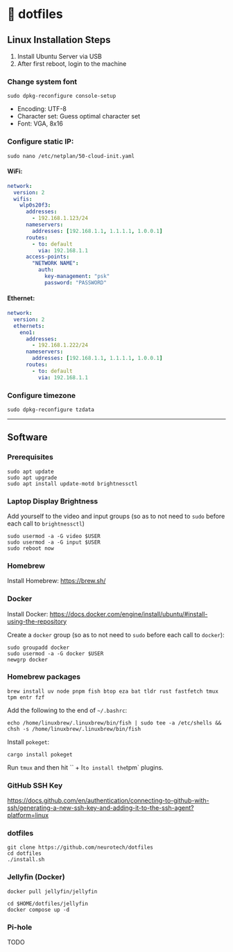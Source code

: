 # :minidisc: dotfiles

## Linux Installation Steps

1. Install Ubuntu Server via USB
2. After first reboot, login to the machine

### Change system font

```shell
sudo dpkg-reconfigure console-setup
```

* Encoding: UTF-8
* Character set: Guess optimal character set
* Font: VGA, 8x16

### Configure static IP:

```shell
sudo nano /etc/netplan/50-cloud-init.yaml
```

#### WiFi:

```yaml
network:
  version: 2
  wifis:
    wlp0s20f3:
      addresses:
        - 192.168.1.123/24
      nameservers:
        addresses: [192.168.1.1, 1.1.1.1, 1.0.0.1]
      routes:
        - to: default
          via: 192.168.1.1
      access-points:
        "NETWORK NAME":
          auth:
            key-management: "psk"
            password: "PASSWORD"
```

#### Ethernet:

```yaml
network:
  version: 2
  ethernets:
    eno1:
      addresses:
        - 192.168.1.222/24
      nameservers:
        addresses: [192.168.1.1, 1.1.1.1, 1.0.0.1]
      routes:
        - to: default
          via: 192.168.1.1
```

### Configure timezone

```shell
sudo dpkg-reconfigure tzdata
```

---

## Software

### Prerequisites

```shell
sudo apt update
sudo apt upgrade
sudo apt install update-motd brightnessctl
```

### Laptop Display Brightness

Add yourself to the video and input groups (so as to not need to `sudo` before each call to `brightnessctl`)

```shell
sudo usermod -a -G video $USER
sudo usermod -a -G input $USER
sudo reboot now
```

### Homebrew

Install Homebrew: https://brew.sh/

### Docker

Install Docker: https://docs.docker.com/engine/install/ubuntu/#install-using-the-repository

Create a `docker` group (so as to not need to `sudo` before each call to `docker`):

```shell
sudo groupadd docker
sudo usermod -a -G docker $USER
newgrp docker
```

### Homebrew packages


```shell
brew install uv node pnpm fish btop eza bat tldr rust fastfetch tmux tpm entr fzf
```

Add the following to the end of `~/.bashrc`:

```shell
echo /home/linuxbrew/.linuxbrew/bin/fish | sudo tee -a /etc/shells && chsh -s /home/linuxbrew/.linuxbrew/bin/fish
```

Install `pokeget`:

```shell
cargo install pokeget
```

Run `tmux` and then hit `` + I` to install the `tpm` plugins.

### GitHub SSH Key

https://docs.github.com/en/authentication/connecting-to-github-with-ssh/generating-a-new-ssh-key-and-adding-it-to-the-ssh-agent?platform=linux

### dotfiles

```shell
git clone https://github.com/neurotech/dotfiles
cd dotfiles
./install.sh
```

### Jellyfin (Docker)

```shell
docker pull jellyfin/jellyfin

cd $HOME/dotfiles/jellyfin
docker compose up -d
```

### Pi-hole

TODO